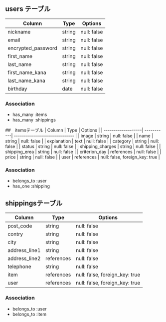 ## users テーブル

| Column                   | Type   | Options     |
| ------------------------ | ------ | ----------- |
| nickname                 | string | null: false |
| email                    | string | null: false |
| encrypted_password       | string | null: false |
| first_name               | string | null: false |
| last_name                | string | null: false |
| first_name_kana          | string | null: false |
| last_name_kana           | string | null: false |
| birthday                 | date   | null: false |

### Association
- has_many :items
- has_many :shippings

##　itemsテーブル
| Column             | Type       | Options                        |
| -------------------| -----------| ------------------------------ |
| image              | string     | null: false                    |
| name               | string     | null: false                    |
| explanation        | text       | null: false                    |
| category           | string     | null: false                    |
| status             | string     | null: false                    |
| shipping_charges   | string     | null: false                    |
| shipping_erea      | string     | null: false                    |
| criterion_day      | references | null: false                    |
| price              | string     | null: false                    |
| user               | references | null: false, foreign_key: true |

### Association
- belongs_to :user
- has_one :shipping

## shippingsテーブル
| Column             | Type       | Options                        |
| -------------------| -----------| ------------------------------ |
| post_code          | string     | null: false                    |
| contry             | string     | null: false                    |
| city               | string     | null: false                    |
| address_line1      | string     | null: false                    |
| address_line2      | references | null: false                    |
| telephone          | string     | null: false                    |
| item               | references | null: false, foreign_key: true |
| user               | references | null: false, foreign_key: true |

### Association
- belongs_to :user
- belongs_to :item

